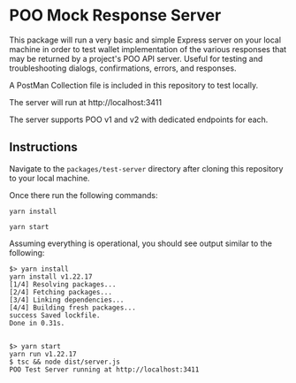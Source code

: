 # POO Mock Response Server

This package will run a very basic and simple Express server on your local machine in order to test wallet implementation
of the various responses that may be returned by a project's POO API server. Useful for testing and troubleshooting 
dialogs, confirmations, errors, and responses.

A PostMan Collection file is included in this repository to test locally.

The server will run at http://localhost:3411

The server supports POO v1 and v2 with dedicated endpoints for each.

## Instructions

Navigate to the `packages/test-server` directory after cloning this repository to your local machine.

Once there run the following commands:

```shell
yarn install

yarn start
```

Assuming everything is operational, you should see output similar to the following:
```
$> yarn install
yarn install v1.22.17
[1/4] Resolving packages...
[2/4] Fetching packages...
[3/4] Linking dependencies...
[4/4] Building fresh packages...
success Saved lockfile.
Done in 0.31s.


$> yarn start
yarn run v1.22.17
$ tsc && node dist/server.js
POO Test Server running at http://localhost:3411
```
